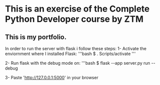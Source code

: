 # This is an exercise of the Complete Python Developer course by ZTM

## This is my portfolio. 

In order to run the server with flask i follow these steps: 
 1- Activate the enviornment where I installed Flask: 
 '''bash
$ . Scripts/activate
 '''

 2- Run flask with the debug mode on: 
 '''bash
$ flask --app server.py run --debug

 3- Paste 'http://127.0.0.1:5000' in your browser 

